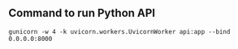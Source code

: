 ## Command to run Python API
```gunicorn -w 4 -k uvicorn.workers.UvicornWorker api:app --bind 0.0.0.0:8000```